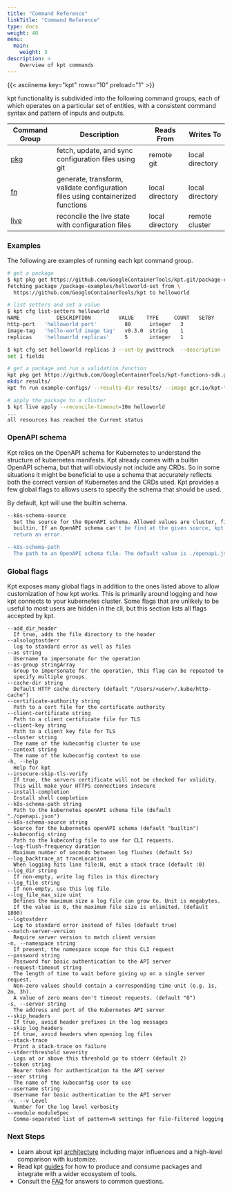 ```yaml
---
title: "Command Reference"
linkTitle: "Command Reference"
type: docs
weight: 40
menu:
  main:
    weight: 3
description: >
    Overview of kpt commands
---
```


<!--mdtogo:Short
    Overview of kpt commands
-->

{{< asciinema key="kpt" rows="10" preload="1" >}}

<!--mdtogo:Long-->

kpt functionality is subdivided into the following command groups, each of
which operates on a particular set of entities, with a consistent command
syntax and pattern of inputs and outputs.

| Command Group | Description                                                                     | Reads From      | Writes To       |
| ------------- | ------------------------------------------------------------------------------- | --------------- | --------------- |
| [pkg]         | fetch, update, and sync configuration files using git                           | remote git      | local directory |
| [fn]          | generate, transform, validate configuration files using containerized functions | local directory | local directory |
| [live]        | reconcile the live state with configuration files                               | local directory | remote cluster  |

<!--mdtogo-->

### Examples

The following are examples of running each kpt command group.

<!--mdtogo:Examples-->

```sh
# get a package
$ kpt pkg get https://github.com/GoogleContainerTools/kpt.git/package-examples/helloworld-set@v0.5.0 helloworld
fetching package /package-examples/helloworld-set from \
  https://github.com/GoogleContainerTools/kpt to helloworld
```

```sh
# list setters and set a value
$ kpt cfg list-setters helloworld
NAME            DESCRIPTION         VALUE    TYPE     COUNT   SETBY
http-port   'helloworld port'         80      integer   3
image-tag   'hello-world image tag'   v0.3.0  string    1
replicas    'helloworld replicas'     5       integer   1

$ kpt cfg set helloworld replicas 3 --set-by pwittrock  --description 'reason'
set 1 fields
```

```sh
# get a package and run a validation function
kpt pkg get https://github.com/GoogleContainerTools/kpt-functions-sdk.git/example-configs example-configs
mkdir results/
kpt fn run example-configs/ --results-dir results/ --image gcr.io/kpt-functions/validate-rolebinding:results -- subject_name=bob@foo-corp.com
```

```sh
# apply the package to a cluster
$ kpt live apply --reconcile-timeout=10m helloworld
...
all resources has reached the Current status
```

<!--mdtogo-->

### OpenAPI schema

Kpt relies on the OpenAPI schema for Kubernetes to understand the structure
of kubernetes manifests. Kpt already comes with a builtin
OpenAPI schema, but that will obviously not include any CRDs. So in some
situations it might be beneficial to use a schema that accurately reflects both
the correct version of Kubernetes and the CRDs used. Kpt provides a few global
flags to allows users to specify the schema that should be used.

By default, kpt will use the builtin schema.

```sh
--k8s-schema-source
  Set the source for the OpenAPI schema. Allowed values are cluster, file, or
  builtin. If an OpenAPI schema can't be find at the given source, kpt will
  return an error.

--k8s-schema-path
  The path to an OpenAPI schema file. The default value is ./openapi.json
```

### Global flags

Kpt exposes many global flags in addition to the ones listed above to allow
customization of how kpt works. This is primarily around logging and how kpt
connects to your kubernetes cluster. Some flags that are unlikely to be useful
to most users are hidden in the cli, but this section lists all flags accepted
by kpt.

```
--add_dir_header
  If true, adds the file directory to the header
--alsologtostderr
  log to standard error as well as files
--as string
  Username to impersonate for the operation
--as-group stringArray
  Group to impersonate for the operation, this flag can be repeated to
  specify multiple groups.
--cache-dir string
  Default HTTP cache directory (default "/Users/<user>/.kube/http-cache")
--certificate-authority string
  Path to a cert file for the certificate authority
--client-certificate string
  Path to a client certificate file for TLS
--client-key string
  Path to a client key file for TLS
--cluster string
  The name of the kubeconfig cluster to use
--context string
  The name of the kubeconfig context to use
-h, --help
  Help for kpt
--insecure-skip-tls-verify
  If true, the servers certificate will not be checked for validity.
  This will make your HTTPS connections insecure
--install-completion
  Install shell completion
--k8s-schema-path string
  Path to the kubernetes openAPI schema file (default "./openapi.json")
--k8s-schema-source string
  Source for the kubernetes openAPI schema (default "builtin")
--kubeconfig string
  Path to the kubeconfig file to use for CLI requests.
--log-flush-frequency duration
  Maximum number of seconds between log flushes (default 5s)
--log_backtrace_at traceLocation
  When logging hits line file:N, emit a stack trace (default :0)
--log_dir string
  If non-empty, write log files in this directory
--log_file string
  If non-empty, use this log file
--log_file_max_size uint
  Defines the maximum size a log file can grow to. Unit is megabytes.
  If the value is 0, the maximum file size is unlimited. (default 1800)
--logtostderr
  Log to standard error instead of files (default true)
--match-server-version
  Require server version to match client version
-n, --namespace string
  If present, the namespace scope for this CLI request
--password string
  Password for basic authentication to the API server
--request-timeout string
  The length of time to wait before giving up on a single server request.
  Non-zero values should contain a corresponding time unit (e.g. 1s, 2m, 3h).
  A value of zero means don't timeout requests. (default "0")
-s, --server string
  The address and port of the Kubernetes API server
--skip_headers
  If true, avoid header prefixes in the log messages
--skip_log_headers
  If true, avoid headers when opening log files
--stack-trace
  Print a stack-trace on failure
--stderrthreshold severity
  Logs at or above this threshold go to stderr (default 2)
--token string
  Bearer token for authentication to the API server
--user string
  The name of the kubeconfig user to use
--username string
  Username for basic authentication to the API server
-v, --v Level
  Number for the log level verbosity
--vmodule moduleSpec
  Comma-separated list of pattern=N settings for file-filtered logging
```

### Next Steps

- Learn about kpt [architecture] including major influences and a high-level
  comparison with kustomize.
- Read kpt [guides] for how to produce and consume packages and integrate with
  a wider ecosystem of tools.
- Consult the [FAQ] for answers to common questions.

[pkg]: /reference/pkg/
[fn]: /reference/fn/
[live]: /reference/live/
[architecture]: /concepts/architecture/
[guides]: /guides/
[FAQ]: /faq/
